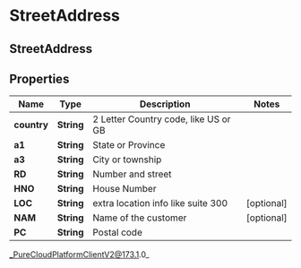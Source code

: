 # StreetAddress

## StreetAddress

## Properties

|Name | Type | Description | Notes|
|------------ | ------------- | ------------- | -------------|
| **country** | **String** | 2 Letter Country code, like US or GB | |
| **a1** | **String** | State or Province | |
| **a3** | **String** | City or township | |
| **RD** | **String** | Number and street | |
| **HNO** | **String** | House Number | |
| **LOC** | **String** | extra location info like suite 300 | [optional] |
| **NAM** | **String** | Name of the customer | [optional] |
| **PC** | **String** | Postal code | |



_PureCloudPlatformClientV2@173.1.0_
